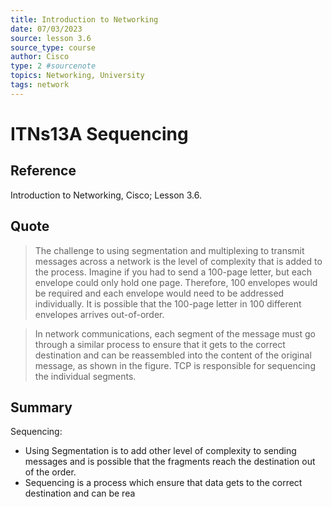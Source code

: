 ```yaml
---
title: Introduction to Networking
date: 07/03/2023
source: lesson 3.6
source_type: course
author: Cisco
type: 2 #sourcenote
topics: Networking, University
tags: network
---
```

# ITNs13A Sequencing

## **Reference**
Introduction to Networking, Cisco; Lesson 3.6.

## **Quote**
> The challenge to using segmentation and multiplexing to transmit messages across a network is the level of complexity that is added to the process. Imagine if you had to send a 100-page letter, but each envelope could only hold one page. Therefore, 100 envelopes would be required and each envelope would need to be addressed individually. It is possible that the 100-page letter in 100 different envelopes arrives out-of-order.

> In network communications, each segment of the message must go through a similar process to ensure that it gets to the correct destination and can be reassembled into the content of the original message, as shown in the figure. TCP is responsible for sequencing the individual segments.

## **Summary**
Sequencing:
- Using Segmentation is to add other level of complexity to sending messages and is possible that the fragments reach the destination out of the order.
-  Sequencing is a process which ensure that data gets to the correct destination and can be rea